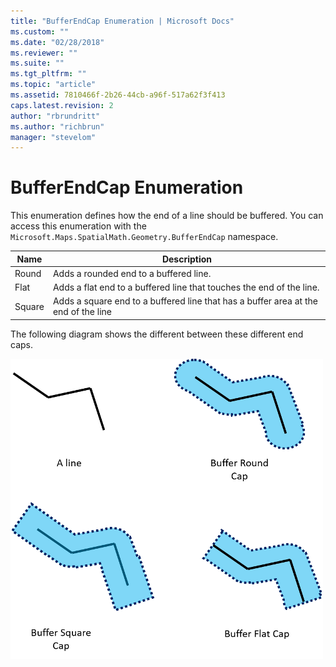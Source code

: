 ```yaml
---
title: "BufferEndCap Enumeration | Microsoft Docs"
ms.custom: ""
ms.date: "02/28/2018"
ms.reviewer: ""
ms.suite: ""
ms.tgt_pltfrm: ""
ms.topic: "article"
ms.assetid: 7810466f-2b26-44cb-a96f-517a62f3f413
caps.latest.revision: 2
author: "rbrundritt"
ms.author: "richbrun"
manager: "stevelom"
---
```

# BufferEndCap Enumeration
This enumeration defines how the end of a line should be buffered. You can access this enumeration with the `Microsoft.Maps.SpatialMath.Geometry.BufferEndCap` namespace.

| Name | Description |
|------|-------------|
| Round | Adds a rounded end to a buffered line. |
| Flat | Adds a flat end to a buffered line that touches the end of the line. |
| Square | Adds a square end to a buffered line that has a buffer area at the end of the line |

The following diagram shows the different between these different end caps.

![BMV8_BufferEndCaps](../v8-web-control/media/bmv8-bufferendcaps.png)